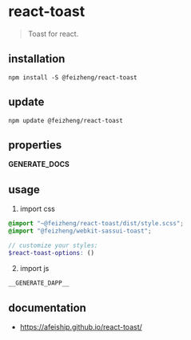 # react-toast
> Toast for react.

## installation
```shell
npm install -S @feizheng/react-toast
```

## update
```shell
npm update @feizheng/react-toast
```

## properties
__GENERATE_DOCS__

## usage
1. import css
  ```scss
  @import "~@feizheng/react-toast/dist/style.scss";
  @import "@feizheng/webkit-sassui-toast";

  // customize your styles:
  $react-toast-options: ()
  ```
2. import js
  ```js
__GENERATE_DAPP__
  ```

## documentation
- https://afeiship.github.io/react-toast/

